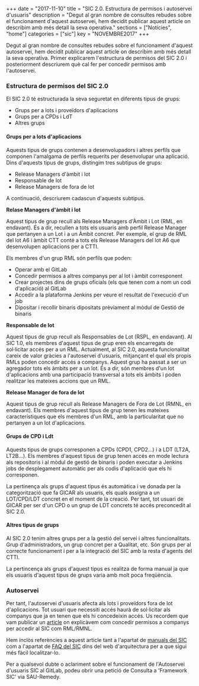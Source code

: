 +++
date        = "2017-11-10"
title       = "SIC 2.0. Estructura de permisos i autoservei d'usuaris"
description = "Degut al gran nombre de consultes rebudes sobre el funcionament d'aquest autoservei, hem decidit publicar aquest article on describim amb més detall la seva operativa."
sections    = ["Notícies", "home"]
categories  = ["sic"]
key         = "NOVEMBRE2017"
+++

Degut al gran nombre de consultes rebudes sobre el funcionament d'aquest autoservei, hem decidit publicar aquest article on describim amb més detall la seva operativa. Primer explicarem l'estructura de permisos del SIC 2.0 i posteriorment descriurem què cal fer per concedir permisos amb l'autoservei.

### Estructura de permisos del SIC 2.0

El SIC 2.0 té estructurada la seva seguretat en diferents tipus de grups:

* Grups per a lots i proveïdors d'aplicacions
* Grups per a CPDs i LdT
* Altres grups

#### Grups per a lots d'aplicacions

Aquests tipus de grups contenen a desenvolupadors i altres perfils que componen l'amalgama de perfils requerits per desenvolupar una aplicació. Dins d'aquests tipus de grups, distingim tres subtipus de grups:

* Release Managers d'àmbit i lot
* Responsable de lot
* Release Managers de fora de lot

A continuació, descriurem cadascun d'aquests subtipus.

**Relase Managers d'àmbit i lot**

Aquest tipus de grup recull als Release Managers d'Àmbit i Lot (RML, en endavant). És a dir, recullen a tots els usuaris amb perfil Release Manager que pertanyen a un Lot i a un Àmbit concret. Per exemple, el grup de RML del lot A6 i àmbit CTT conté a tots els Release Managers del lot A6 que desenvolupen aplicacions per a CTTI.

Els membres d'un grup RML són perfils que poden:

* Operar amb el GitLab
* Concedir permisos a altres companys per al lot i àmbit corresponent
* Crear projectes dins de grups oficials (els que tenen com a nom un codi d'aplicació) al GitLab
* Accedir a la plataforma Jenkins per veure el resultat de l'execució d'un job
* Dipositar i recollir binaris dipositats prèviament al mòdul de Gestió de binaris

**Responsable de lot**

Aquest tipus de grup recull als Responsables de Lot (RSPL, en endavant). Al SIC 1.0, els membres d'aquest tipus de grup eren els encarregats de sol·licitar accés per a un RML. Actualment, al SIC 2.0, aquesta funcionalitat careix de valor gràcies a l'autoservei d'usuaris, mitjançant el qual els propis RMLs poden concedir accés a companys. Aquest grup ha passat a ser un agregador tots els àmbits per a un lot. És a dir, són membres d'un lot d'aplicacions amb una participació transversal a tots els àmbits i poden realitzar les mateixes accions que un RML.

**Release Manager de fora de lot**

Aquest tipus de grup recull als Release Managers de Fora de Lot (RMNL, en endavant). Els membres d'aquest tipus de grup tenen les mateixes característiques que els membres d'un RML, amb la particularitat que no pertanyen a un lot d'aplicacions.

#### Grups de CPD i Ldt

Aquests tipus de grups corresponen a CPDs (CPD1, CPD2...) i a LDT (LT2A, LT2B...). Els membres d'aquest tipus de grup tenen accés en mode lectura als repositoris i al mòdul de gestió de binaris i poden executar a Jenkins jobs de desplegament automàtic per als codis d'aplicació que els hi corresponen.

La pertinença als grups d'aquest tipus és automàtica i ve donada per la categorització que fa GICAR als usuaris, els quals assigna a un LOT/CPD/LDT concret en el moment de la creació. Per tant, tot usuari de GICAR per ser d'un CPD o un grup de LDT concrets té accés preconcedit al SIC 2.0.

#### Altres tipus de grups

Al SIC 2.0 tenim altres grups per a la gestió del servei i altres funcionalitats. Grup d'administradors, un grup concret per a Qualitat, etc. Són grups per al correcte funcionament i per a la integració del SIC amb la resta d'agents del CTTI.

La pertincença als grups d'aquest tipus es realitza de forma manual ja que els usuaris d'aquest tipus de grups varia amb molt poca freqüència.

### Autoservei

Per tant, l'autoservei d'usuaris afecta als lots i proveïdors fora de lot d'aplicacions. Tot usuari que necessiti accés haurà de sol·licitar als companys que ja en tenen que els hi concedeixin accés. Us recordem que vam publicar un [article](http://canigo.ctti.gencat.cat/noticies/2017-07-18-SIC-Autoservei-usuaris-SIC2.0/) on explicàvem com concedir permisos a companys per accedir al SIC com RML/RMNL.

Hem inclòs referències a aquest article tant a l'apartat de [manuals del SIC](http://canigo.ctti.gencat.cat/sic-documentacio/manuals/) com a l'apartat de [FAQ del SIC](http://canigo.ctti.gencat.cat/sic/faq/) dins del web d'arquitectura per a que sigui més fàcil localitzar-lo.

Per a qualsevol dubte o aclariment sobre el funcionament de l'Autoservei d'usuaris SIC al GitLab, podeu obrir una petició de Consulta a 'Framework SIC' via SAU-Remedy.
